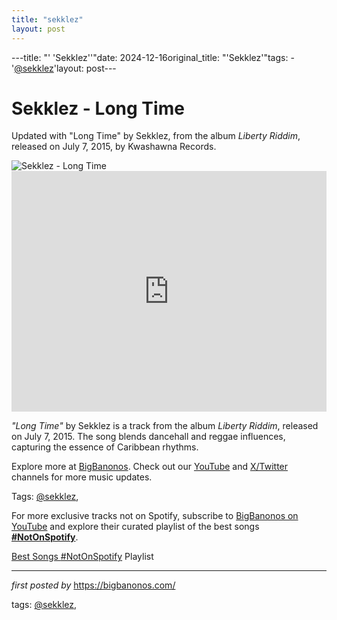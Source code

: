 ```yaml
---
title: "sekklez"
layout: post
---
```

---title: "' 'Sekklez''"date: 2024-12-16original_title: "'Sekklez'"tags:  - '[@sekklez](/tags/sekklez/)'layout: post---<!-- Title of the Post --><h1 >Sekklez - Long Time</h1> <!-- Introductory Text --><p >Updated with "Long Time" by Sekklez, from the album *Liberty Riddim*, released on July 7, 2015, by Kwashawna Records.</p> <!-- Featured Image --><div > <img src="https://i.scdn.co/image/ab67616d00001e021bbca75434bae7529427e6cc" alt="Sekklez - Long Time" /></div> <!-- YouTube Video Embed --><div > <iframe width="100%" height="385" src="https://www.youtube.com/embed/sXvWbMFQXYU" title="Sekklez - Long Time" frameborder="0" allow="accelerometer; autoplay; clipboard-write; encrypted-media; gyroscope; picture-in-picture; web-share" referrerpolicy="strict-origin-when-cross-origin" allowfullscreen></iframe></div> <!-- Song Information --><div > <p><em>"Long Time"</em> by Sekklez is a track from the album *Liberty Riddim*, released on July 7, 2015. The song blends dancehall and reggae influences, capturing the essence of Caribbean rhythms.</p></div> <!-- Footer Links --><div > <p>Explore more at <a href="https://bigbanonos.com/" target="_blank">BigBanonos</a>. Check out our <a href="https://www.youtube.com/[@BigBanonos](/tags/BigBanonos/)" target="_blank">YouTube</a> and <a href="https://x.com/bigbanonos" target="_blank">X/Twitter</a> channels for more music updates.</p></div> <!-- Tags --><p >Tags: [@sekklez](/tags/sekklez/),</p><!--Subscribe and Playlist Links--><div>    <p>For more exclusive tracks not on Spotify, subscribe to <a href="https://www.youtube.com/[@BigBanonos](/tags/BigBanonos/)" target="_blank">BigBanonos on YouTube</a> and explore their curated playlist of the best songs <strong>[#NotOnSpotify](/tags/NotOnSpotify/)</strong>.</p>    <p><a href="https://www.youtube.com/playlist?list=PLtuNtuTatqI0kFahUCbtbfenC_ET5O_tr" target="_blank">Best Songs [#NotOnSpotify](/tags/NotOnSpotify/) Playlist<br /></a></p></div><hr /><p><em>first posted by</em> <a href="https://bigbanonos.com/" rel="noopener" target="_new">https://bigbanonos.com/</a></p><p>tags: [@sekklez](/tags/sekklez/),</p>
